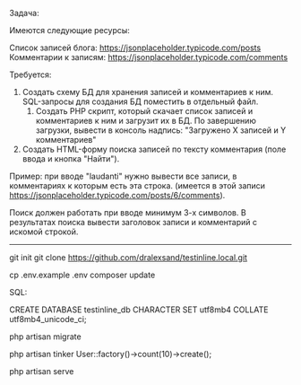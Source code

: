 

Задача:

Имеются следующие ресурсы:

Список записей блога: https://jsonplaceholder.typicode.com/posts
Комментарии к записям: https://jsonplaceholder.typicode.com/comments

Требуется:

1. Создать схему БД для хранения записей и комментариев к ним. SQL-запросы для создания БД поместить в отдельный файл.
   1. Создать PHP скрипт, который скачает список записей и комментариев к ним и загрузит их в БД.
   По завершению загрузки, вывести в консоль надпись: "Загружено Х записей и Y комментариев"
2. Создать HTML-форму поиска записей по тексту комментария (поле ввода и кнопка "Найти").

Пример: при вводе "laudanti" нужно вывести все записи, в комментариях к которым есть эта строка. (имеется в этой записи https://jsonplaceholder.typicode.com/posts/6/comments).

Поиск должен работать при вводе минимум 3-х символов.
В результатах поиска вывести заголовок записи и комментарий с искомой строкой.

*********

git init
git clone https://github.com/dralexsand/testinline.local.git

cp .env.example .env
composer update

SQL:

CREATE DATABASE testinline_db CHARACTER SET utf8mb4 COLLATE utf8mb4_unicode_ci;

php artisan migrate

php artisan tinker
User::factory()->count(10)->create();

php artisan serve

